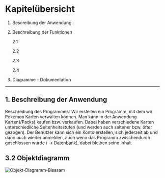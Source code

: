 # Kapitelübersicht

1. Bescreibung der Anwendung
2. Beschreibung der Funktionen 
   
   2.1

   2.2 

   2.3

   2.4 

3. Diagramme - Dokumentation
---


## 1. Beschreibung der Anwendung

Beschreibung des Programmes:
Wir erstellen ein Programm, mit dem wir Pokémon Karten verwalten können. Man kann in der  Anwendung Karten(/Packs) kaufen bzw. verkaufen. Dabei haben verschiedene Karten unterschiedliche Seltenheitsstufen (und werden auch seltener bzw. öfter gezogen). Der Benutzer kann sich ein Konto erstellen, sich jederzeit ab und dann auch wieder anmelden, auch wenn das Programm zwischendurch geschlossen wurde ( -> Datenbank), dabei bleiben seine Inhalt



## 3.2  Objektdiagramm 

![Objekt-Diagramm-Bisasam](https://www.plantuml.com/plantuml/proxy?cache=no&src=https://raw.githubusercontent.com/HEBK-BGM/Verwaltungssoftware_Team_4/blob/main/Docs/Pflichtenheft/Diagramme/Object-Card.iuml)